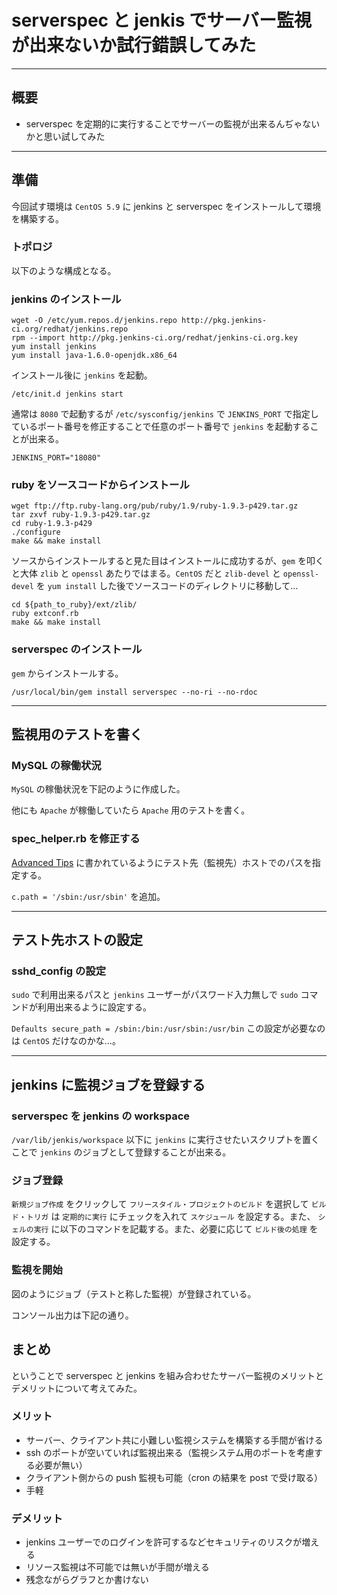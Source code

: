 # serverspec と jenkis でサーバー監視が出来ないか試行錯誤してみた

***

## 概要

 * serverspec を定期的に実行することでサーバーの監視が出来るんぢゃないかと思い試してみた
 
***

## 準備

今回試す環境は `CentOS 5.9` に jenkins と serverspec をインストールして環境を構築する。

### トポロジ

以下のような構成となる。

### jenkins のインストール

```
wget -O /etc/yum.repos.d/jenkins.repo http://pkg.jenkins-ci.org/redhat/jenkins.repo
rpm --import http://pkg.jenkins-ci.org/redhat/jenkins-ci.org.key
yum install jenkins
yum install java-1.6.0-openjdk.x86_64
```

インストール後に `jenkins` を起動。

```
/etc/init.d jenkins start
```

通常は `8080` で起動するが `/etc/sysconfig/jenkins` で `JENKINS_PORT` で指定しているポート番号を修正することで任意のポート番号で `jenkins` を起動することが出来る。

```
JENKINS_PORT="18080"
```

### ruby をソースコードからインストール

```
wget ftp://ftp.ruby-lang.org/pub/ruby/1.9/ruby-1.9.3-p429.tar.gz
tar zxvf ruby-1.9.3-p429.tar.gz
cd ruby-1.9.3-p429
./configure
make && make install
```

ソースからインストールすると見た目はインストールに成功するが、`gem` を叩くと大体 `zlib` と `openssl` あたりではまる。`CentOS`  だと `zlib-devel`  と `openssl-devel` を `yum install` した後でソースコードのディレクトリに移動して…

```
cd ${path_to_ruby}/ext/zlib/
ruby extconf.rb
make && make install
```

### serverspec のインストール

`gem` からインストールする。

```
/usr/local/bin/gem install serverspec --no-ri --no-rdoc
```

***

## 監視用のテストを書く

### MySQL の稼働状況

`MySQL` の稼働状況を下記のように作成した。

<script src="https://gist.github.com/inokappa/5737542.js"></script>

他にも `Apache` が稼働していたら `Apache` 用のテストを書く。

### spec_helper.rb を修正する

[Advanced Tips](http://serverspec.org/advanced_tips.html) に書かれているようにテスト先（監視先）ホストでのパスを指定する。

<script src="https://gist.github.com/inokappa/5737514.js"></script>

`c.path = '/sbin:/usr/sbin'` を追加。

***

## テスト先ホストの設定

### sshd_config の設定

`sudo` で利用出来るパスと `jenkins` ユーザーがパスワード入力無しで `sudo` コマンドが利用出来るように設定する。

<script src="https://gist.github.com/inokappa/5737533.js"></script>

`Defaults secure_path = /sbin:/bin:/usr/sbin:/usr/bin` この設定が必要なのは `CentOS` だけなのかな…。

***

## jenkins に監視ジョブを登録する

### serverspec を jenkins の workspace

`/var/lib/jenkis/workspace` 以下に `jenkins` に実行させたいスクリプトを置くことで `jenkins` のジョブとして登録することが出来る。

<script src="https://gist.github.com/inokappa/5737560.js"></script>

### ジョブ登録

`新規ジョブ作成` をクリックして `フリースタイル・プロジェクトのビルド` を選択して `ビルド・トリガ` は `定期的に実行` にチェックを入れて `スケジュール` を設定する。また、 `シェルの実行` に以下のコマンドを記載する。また、必要に応じて `ビルド後の処理` を設定する。

### 監視を開始

図のようにジョブ（テストと称した監視）が登録されている。

コンソール出力は下記の通り。

## まとめ

ということで serverspec と jenkins を組み合わせたサーバー監視のメリットとデメリットについて考えてみた。

### メリット

 * サーバー、クライアント共に小難しい監視システムを構築する手間が省ける
 * ssh のポートが空いていれば監視出来る（監視システム用のポートを考慮する必要が無い）
 * クライアント側からの push 監視も可能（cron の結果を post で受け取る）
 * 手軽

### デメリット

 * jenkins ユーザーでのログインを許可するなどセキュリティのリスクが増える
 * リソース監視は不可能では無いが手間が増える
 * 残念ながらグラフとか書けない